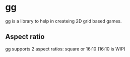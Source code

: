 # gg #
gg is a library to help in createing 2D grid based games. 

## Aspect ratio
gg supports 2 aspect ratios: square or 16:10 (16:10 is WIP)
